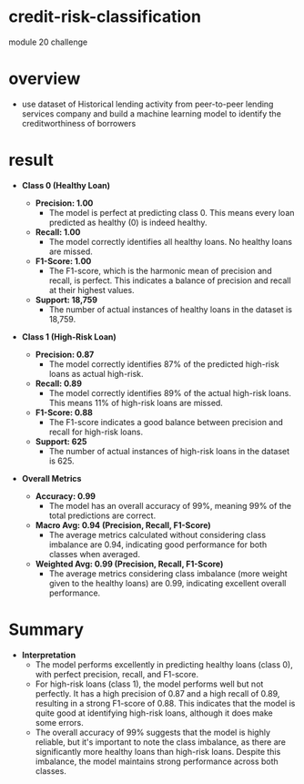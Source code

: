 # credit-risk-classification
module 20 challenge

# overview
- use dataset of Historical lending activity from peer-to-peer lending services company and build a machine learning model to identify the creditworthiness of borrowers

# result
- **Class 0 (Healthy Loan)**
  - **Precision: 1.00**
    - The model is perfect at predicting class 0. This means every loan predicted as healthy (0) is indeed healthy.
  - **Recall: 1.00**
    - The model correctly identifies all healthy loans. No healthy loans are missed.
  - **F1-Score: 1.00**
    - The F1-score, which is the harmonic mean of precision and recall, is perfect. This indicates a balance of precision and recall at their highest values.
  - **Support: 18,759**
    - The number of actual instances of healthy loans in the dataset is 18,759.

- **Class 1 (High-Risk Loan)**
  - **Precision: 0.87**
    - The model correctly identifies 87% of the predicted high-risk loans as actual high-risk.
  - **Recall: 0.89**
    - The model correctly identifies 89% of the actual high-risk loans. This means 11% of high-risk loans are missed.
  - **F1-Score: 0.88**
    - The F1-score indicates a good balance between precision and recall for high-risk loans.
  - **Support: 625**
    - The number of actual instances of high-risk loans in the dataset is 625.

- **Overall Metrics**
  - **Accuracy: 0.99**
    - The model has an overall accuracy of 99%, meaning 99% of the total predictions are correct.
  - **Macro Avg: 0.94 (Precision, Recall, F1-Score)**
    - The average metrics calculated without considering class imbalance are 0.94, indicating good performance for both classes when averaged.
  - **Weighted Avg: 0.99 (Precision, Recall, F1-Score)**
    - The average metrics considering class imbalance (more weight given to the healthy loans) are 0.99, indicating excellent overall performance.

# Summary
- **Interpretation**
  - The model performs excellently in predicting healthy loans (class 0), with perfect precision, recall, and F1-score.
  - For high-risk loans (class 1), the model performs well but not perfectly. It has a high precision of 0.87 and a high recall of 0.89, resulting in a strong F1-score of 0.88. This indicates that the model is quite good at identifying high-risk loans, although it does make some errors.
  - The overall accuracy of 99% suggests that the model is highly reliable, but it's important to note the class imbalance, as there are significantly more healthy loans than high-risk loans. Despite this imbalance, the model maintains strong performance across both classes.